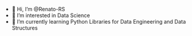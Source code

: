 - 👋 Hi, I’m @Renato-RS
- 👀 I’m interested in Data Science
- 🌱 I’m currently learning Python Libraries for Data Engineering and Data Structures

<!---
Renato-RS/Renato-RS is a ✨ special ✨ repository because its `README.md` (this file) appears on your GitHub profile.
You can click the Preview link to take a look at your changes.
--->
